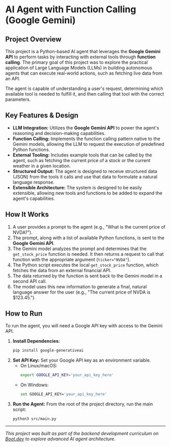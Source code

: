 # AI Agent with Function Calling (Google Gemini)

## Project Overview

This project is a Python-based AI agent that leverages the **Google Gemini API** to perform tasks by interacting with external tools through **function calling**. The primary goal of this project was to explore the practical application of Large Language Models (LLMs) in building autonomous agents that can execute real-world actions, such as fetching live data from an API.

The agent is capable of understanding a user's request, determining which available tool is needed to fulfill it, and then calling that tool with the correct parameters.

## Key Features & Design

* **LLM Integration:** Utilizes the **Google Gemini API** to power the agent's reasoning and decision-making capabilities.
* **Function Calling:** Implements the function calling pattern native to the Gemini models, allowing the LLM to request the execution of predefined Python functions.
* **External Tooling:** Includes example tools that can be called by the agent, such as fetching the current price of a stock or the current weather in a given location.
* **Structured Output:** The agent is designed to receive structured data (JSON) from the tools it calls and use that data to formulate a natural language response.
* **Extensible Architecture:** The system is designed to be easily extensible, allowing new tools and functions to be added to expand the agent's capabilities.

## How It Works

1.  A user provides a prompt to the agent (e.g., "What is the current price of NVDA?").
2.  The prompt, along with a list of available Python functions, is sent to the **Google Gemini API**.
3.  The Gemini model analyzes the prompt and determines that the `get_stock_price` function is needed. It then returns a request to call that function with the appropriate argument (`ticker="NVDA"`).
4.  The Python script executes the local `get_stock_price` function, which fetches the data from an external financial API.
5.  The data returned by the function is sent back to the Gemini model in a second API call.
6.  The model uses this new information to generate a final, natural language answer for the user (e.g., "The current price of NVDA is $123.45.").

## How to Run

To run the agent, you will need a Google API key with access to the Gemini API.

1.  **Install Dependencies:**
    ```bash
    pip install google-generativeai
    ```
2.  **Set API Key:**
    Set your Google API key as an environment variable.
    * On Linux/macOS:
        ```bash
        export GOOGLE_API_KEY='your_api_key_here'
        ```
    * On Windows:
        ```bash
        set GOOGLE_API_KEY='your_api_key_here'
        ```
3.  **Run the Agent:**
    From the root of the project directory, run the main script:
    ```bash
    python3 src/main.py
    ```

---

*This project was built as part of the backend development curriculum on [Boot.dev](https://www.boot.dev) to explore advanced AI agent architecture.*

